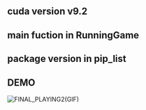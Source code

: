 cuda version v9.2
-------------------------------
main fuction in RunningGame
-------------------------------
package version in pip_list
-------------------------------
DEMO
-------------------------------
![FINAL_PLAYING2(GIF)](https://github.com/YUJIE47/Dino-Game/assets/85498024/ed03344d-27d3-4a19-a021-fe703e21d4d5)
